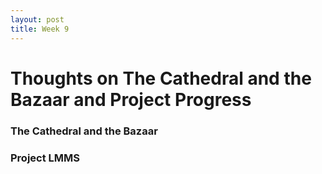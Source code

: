 ```yaml
---
layout: post
title: Week 9
---
```


# Thoughts on The Cathedral and the Bazaar and Project Progress

### The Cathedral and the Bazaar

### Project LMMS

